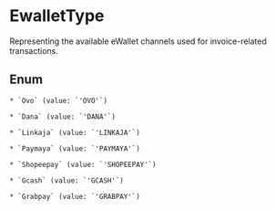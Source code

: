 # EwalletType

Representing the available eWallet channels used for invoice-related transactions.


## Enum


    * `Ovo` (value: `'OVO'`)

    * `Dana` (value: `'DANA'`)

    * `Linkaja` (value: `'LINKAJA'`)

    * `Paymaya` (value: `'PAYMAYA'`)

    * `Shopeepay` (value: `'SHOPEEPAY'`)

    * `Gcash` (value: `'GCASH'`)

    * `Grabpay` (value: `'GRABPAY'`)


